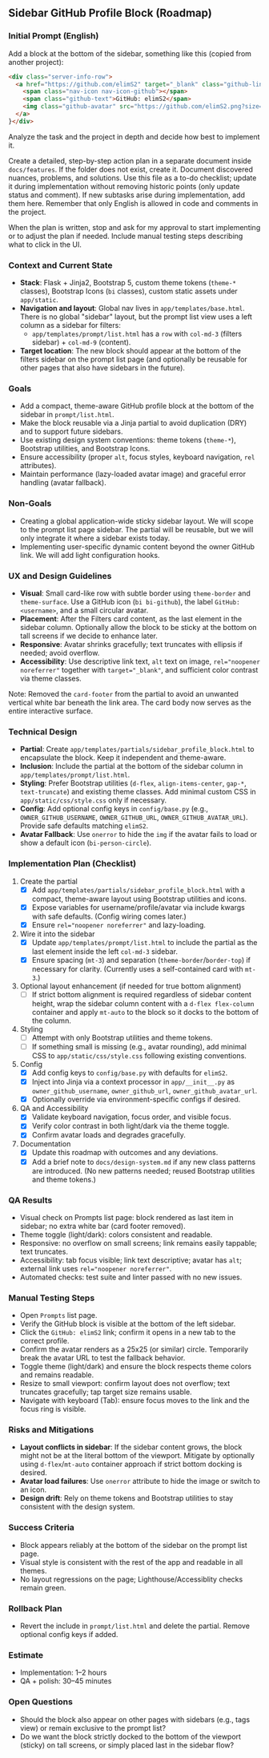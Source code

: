 ## Sidebar GitHub Profile Block (Roadmap)

### Initial Prompt (English)

Add a block at the bottom of the sidebar, something like this (copied from another project):

```html
<div class="server-info-row">
  <a href="https://github.com/elimS2" target="_blank" class="github-link">
    <span class="nav-icon nav-icon-github"></span>
    <span class="github-text">GitHub: elimS2</span>
    <img class="github-avatar" src="https://github.com/elimS2.png?size=50" alt="elimS2 avatar" width="25" height="25" loading="lazy" decoding="async" referrerpolicy="no-referrer" onerror="this.style.display='none'">
  </a>
}</div>
```

Analyze the task and the project in depth and decide how best to implement it.

Create a detailed, step-by-step action plan in a separate document inside `docs/features`. If the folder does not exist, create it. Document discovered nuances, problems, and solutions. Use this file as a to-do checklist; update it during implementation without removing historic points (only update status and comment). If new subtasks arise during implementation, add them here. Remember that only English is allowed in code and comments in the project.

When the plan is written, stop and ask for my approval to start implementing or to adjust the plan if needed. Include manual testing steps describing what to click in the UI.

### Context and Current State

- **Stack**: Flask + Jinja2, Bootstrap 5, custom theme tokens (`theme-*` classes), Bootstrap Icons (`bi` classes), custom static assets under `app/static`.
- **Navigation and layout**: Global nav lives in `app/templates/base.html`. There is no global "sidebar" layout, but the prompt list view uses a left column as a sidebar for filters:
  - `app/templates/prompt/list.html` has a `row` with `col-md-3` (filters sidebar) + `col-md-9` (content).
- **Target location**: The new block should appear at the bottom of the filters sidebar on the prompt list page (and optionally be reusable for other pages that also have sidebars in the future).

### Goals

- Add a compact, theme-aware GitHub profile block at the bottom of the sidebar in `prompt/list.html`.
- Make the block reusable via a Jinja partial to avoid duplication (DRY) and to support future sidebars.
- Use existing design system conventions: theme tokens (`theme-*`), Bootstrap utilities, and Bootstrap Icons.
- Ensure accessibility (proper `alt`, focus styles, keyboard navigation, `rel` attributes).
- Maintain performance (lazy-loaded avatar image) and graceful error handling (avatar fallback).

### Non-Goals

- Creating a global application-wide sticky sidebar layout. We will scope to the prompt list page sidebar. The partial will be reusable, but we will only integrate it where a sidebar exists today.
- Implementing user-specific dynamic content beyond the owner GitHub link. We will add light configuration hooks.

### UX and Design Guidelines

- **Visual**: Small card-like row with subtle border using `theme-border` and `theme-surface`. Use a GitHub icon (`bi bi-github`), the label `GitHub: <username>`, and a small circular avatar.
- **Placement**: After the Filters card content, as the last element in the sidebar column. Optionally allow the block to be sticky at the bottom on tall screens if we decide to enhance later.
- **Responsive**: Avatar shrinks gracefully; text truncates with ellipsis if needed; avoid overflow.
- **Accessibility**: Use descriptive link text, `alt` text on image, `rel="noopener noreferrer"` together with `target="_blank"`, and sufficient color contrast via theme classes.

Note: Removed the `card-footer` from the partial to avoid an unwanted vertical white bar beneath the link area. The card body now serves as the entire interactive surface.

### Technical Design

- **Partial**: Create `app/templates/partials/sidebar_profile_block.html` to encapsulate the block. Keep it independent and theme-aware.
- **Inclusion**: Include the partial at the bottom of the sidebar column in `app/templates/prompt/list.html`.
- **Styling**: Prefer Bootstrap utilities (`d-flex`, `align-items-center`, `gap-*`, `text-truncate`) and existing theme classes. Add minimal custom CSS in `app/static/css/style.css` only if necessary.
- **Config**: Add optional config keys in `config/base.py` (e.g., `OWNER_GITHUB_USERNAME`, `OWNER_GITHUB_URL`, `OWNER_GITHUB_AVATAR_URL`). Provide safe defaults matching `elimS2`.
- **Avatar Fallback**: Use `onerror` to hide the `img` if the avatar fails to load or show a default icon (`bi-person-circle`).

### Implementation Plan (Checklist)

1) Create the partial
   - [x] Add `app/templates/partials/sidebar_profile_block.html` with a compact, theme-aware layout using Bootstrap utilities and icons.
   - [x] Expose variables for username/profile/avatar via include kwargs with safe defaults. (Config wiring comes later.)
   - [x] Ensure `rel="noopener noreferrer"` and lazy-loading.

2) Wire it into the sidebar
   - [x] Update `app/templates/prompt/list.html` to include the partial as the last element inside the left `col-md-3` sidebar.
   - [x] Ensure spacing (`mt-3`) and separation (`theme-border`/`border-top`) if necessary for clarity. (Currently uses a self-contained card with `mt-3`.)

3) Optional layout enhancement (if needed for true bottom alignment)
   - [ ] If strict bottom alignment is required regardless of sidebar content height, wrap the sidebar column content with a `d-flex flex-column` container and apply `mt-auto` to the block so it docks to the bottom of the column.

4) Styling
   - [ ] Attempt with only Bootstrap utilities and theme tokens.
   - [ ] If something small is missing (e.g., avatar rounding), add minimal CSS to `app/static/css/style.css` following existing conventions.

5) Config
   - [x] Add config keys to `config/base.py` with defaults for `elimS2`.
   - [x] Inject into Jinja via a context processor in `app/__init__.py` as `owner_github_username`, `owner_github_url`, `owner_github_avatar_url`.
   - [x] Optionally override via environment-specific configs if desired.

6) QA and Accessibility
   - [x] Validate keyboard navigation, focus order, and visible focus.
   - [x] Verify color contrast in both light/dark via the theme toggle.
   - [x] Confirm avatar loads and degrades gracefully.

7) Documentation
   - [x] Update this roadmap with outcomes and any deviations.
   - [x] Add a brief note to `docs/design-system.md` if any new class patterns are introduced. (No new patterns needed; reused Bootstrap utilities and theme tokens.)

### QA Results

- Visual check on Prompts list page: block rendered as last item in sidebar; no extra white bar (card footer removed).
- Theme toggle (light/dark): colors consistent and readable.
- Responsive: no overflow on small screens; link remains easily tappable; text truncates.
- Accessibility: tab focus visible; link text descriptive; avatar has `alt`; external link uses `rel="noopener noreferrer"`.
- Automated checks: test suite and linter passed with no new issues.

### Manual Testing Steps

- Open `Prompts` list page.
- Verify the GitHub block is visible at the bottom of the left sidebar.
- Click the `GitHub: elimS2` link; confirm it opens in a new tab to the correct profile.
- Confirm the avatar renders as a 25x25 (or similar) circle. Temporarily break the avatar URL to test the fallback behavior.
- Toggle theme (light/dark) and ensure the block respects theme colors and remains readable.
- Resize to small viewport: confirm layout does not overflow; text truncates gracefully; tap target size remains usable.
- Navigate with keyboard (Tab): ensure focus moves to the link and the focus ring is visible.

### Risks and Mitigations

- **Layout conflicts in sidebar**: If the sidebar content grows, the block might not be at the literal bottom of the viewport. Mitigate by optionally using `d-flex`/`mt-auto` container approach if strict bottom docking is desired.
- **Avatar load failures**: Use `onerror` attribute to hide the image or switch to an icon.
- **Design drift**: Rely on theme tokens and Bootstrap utilities to stay consistent with the design system.

### Success Criteria

- Block appears reliably at the bottom of the sidebar on the prompt list page.
- Visual style is consistent with the rest of the app and readable in all themes.
- No layout regressions on the page; Lighthouse/Accessiblity checks remain green.

### Rollback Plan

- Revert the include in `prompt/list.html` and delete the partial. Remove optional config keys if added.

### Estimate

- Implementation: 1–2 hours
- QA + polish: 30–45 minutes

### Open Questions

- Should the block also appear on other pages with sidebars (e.g., tags view) or remain exclusive to the prompt list?
- Do we want the block strictly docked to the bottom of the viewport (sticky) on tall screens, or simply placed last in the sidebar flow?


